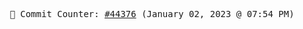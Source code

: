<p align="center">
    <samp>
        📮 Commit Counter: <a href="https://github.com/Javascript-void0/Javascript-void0/commits/main">#44376</a> (January 02, 2023 @ 07:54 PM)
    </samp>
</p>